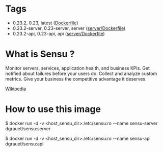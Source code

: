 # Tags
- 0.23.2, 0.23, latest ([Dockerfile](https://github.com/dgrauet/sensu/blob/master/Dockerfile))
- 0.23.2-server, 0.23-server, server ([server/Dockerfile](https://github.com/dgrauet/sensu/blob/master/server/Dockerfile))
- 0.23.2-api, 0.23-api, api ([server/Dockerfile](https://github.com/dgrauet/sensu/blob/master/api/Dockerfile))

# What is Sensu ?

Monitor servers, services, application health, and business KPIs. Get notified about failures before your users do. Collect and analyze custom metrics. Give your business the competitive advantage it deserves.

[Wikipedia](https://en.wikipedia.org/wiki/Sensu_%28computing%29)

# How to use this image

$ docker run -d  -v <host_sensu_dir>:/etc/sensu:ro --name sensu-server dgrauet/sensu:server

$ docker run -d  -v <host_sensu_dir>:/etc/sensu:ro --name sensu-api dgrauet/sensu:api
